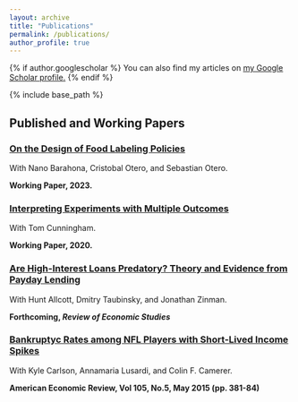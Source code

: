 ```yaml
---
layout: archive
title: "Publications"
permalink: /publications/
author_profile: true
---
```


{% if author.googlescholar %}
  You can also find my articles on <u><a href="{{author.googlescholar}}">my Google Scholar profile</a>.</u>
{% endif %}

{% include base_path %}

## Published and Working Papers

### [On the Design of Food Labeling Policies](../files/foodlabels.pdf)

With Nano Barahona, Cristobal Otero, and Sebastian Otero.

**Working Paper, 2023.**

### [Interpreting Experiments with Multiple Outcomes](../files/InterpretingExperiments.pdf)

With Tom Cunningham.

**Working Paper, 2020.**

### [Are High-Interest Loans Predatory? Theory and Evidence from Payday Lending](../files/Payday.pdf)

With Hunt Allcott, Dmitry Taubinsky, and Jonathan Zinman. 

**Forthcoming, _Review of Economic Studies_**

### [Bankruptyc Rates among NFL Players with Short-Lived Income Spikes](https://www.aeaweb.org/articles?id=10.1257/aer.p20151038)

With Kyle Carlson, Annamaria Lusardi, and Colin F. Camerer. 

**American Economic Review, Vol 105, No.5, May 2015 (pp. 381-84)**

